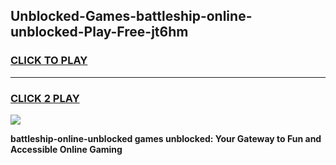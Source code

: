 
## Unblocked-Games-battleship-online-unblocked-Play-Free-jt6hm
<h3>
<a href="https://premium76.site?title=battleship-online-unblocked&ref=21A">CLICK TO PLAY</a></h3>
<hr>

<h3>
<a href="https://premium76.site?title=battleship-online-unblocked&ref=21A">CLICK 2 PLAY</a>
  
</h3>

<a href="https://premium76.site?title=battleship-online-unblocked&ref=21A"><img src="https://clearcache.store/games.png"></a>


**battleship-online-unblocked games unblocked: Your Gateway to Fun and Accessible Online Gaming**
